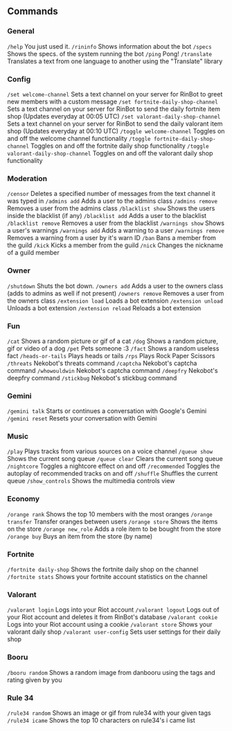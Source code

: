 ## Commands

### General
 `/help` You just used it.
 `/rininfo`  Shows information about the bot
 `/specs`  Shows the specs. of the system running the bot
 `/ping`  Pong!
 `/translate` Translates a text from one language to another using the "Translate" library

### Config
 `/set welcome-channel` Sets a text channel on your server for RinBot to greet new members with a custom message
 `/set fortnite-daily-shop-channel` Sets a text channel on your server for RinBot to send the daily fortnite item shop (Updates everyday at 00:05 UTC)
 `/set valorant-daily-shop-channel` Sets a text channel on your server for RinBot to send the daily valorant item shop (Updates everyday at 00:10 UTC)
 `/toggle welcome-channel` Toggles on and off the welcome channel functionality
 `/toggle fortnite-daily-shop-channel` Toggles on and off the fortnite daily shop functionality
 `/toggle valorant-daily-shop-channel` Toggles on and off the valorant daily shop functionality

### Moderation
 `/censor` Deletes a specified number of messages from the text channel it was typed in
 `/admins add` Adds a user to the admins class
 `/admins remove` Removes a user from the admins class
 `/blacklist show` Shows the users inside the blacklist (if any)
 `/blacklist add` Adds a user to the blacklist
 `/blacklist remove` Removes a user from the blacklist
 `/warnings show` Shows a user's warnings
 `/warnings add` Adds a warning to a user
 `/warnings remove` Removes a warning from a user by it's warn ID
 `/ban` Bans a member from the guild
 `/kick` Kicks a member from the guild
 `/nick` Changes the nickname of a guild member

### Owner
 `/shutdown`  Shuts the bot down.
 `/owners add` Adds a user to the owners class (adds to admins as well if not present)
 `/owners remove` Removes a user from the owners class 
 `/extension load` Loads a bot extension
 `/extension unload` Unloads a bot extension
 `/extension reload` Reloads a bot extension

### Fun
 `/cat` Shows a random picture or gif of a cat
 `/dog` Shows a random picture, gif or video of a dog
 `/pet` Pets someone :3
 `/fact` Shows a random useless fact
 `/heads-or-tails`  Plays heads or tails
 `/rps`  Plays Rock Paper Scissors
 `/threats` Nekobot's threats command
 `/captcha` Nekobot's captcha command
 `/whowouldwin` Nekobot's captcha command
 `/deepfry` Nekobot's deepfry command
 `/stickbug` Nekobot's stickbug command

### Gemini
 `/gemini talk` Starts or continues a conversation with Google's Gemini
 `/gemini reset` Resets your conversation with Gemini

### Music
 `/play` Plays tracks from various sources on a voice channel
 `/queue show` Shows the current song queue
 `/queue clear` Clears the current song queue
 `/nightcore` Toggles a nightcore effect on and off
 `/recommended` Toggles the autoplay of recommended tracks on and off
 `/shuffle` Shuffles the current queue
 `/show_controls` Shows the multimedia controls view

### Economy
 `/orange rank`  Shows the top 10 members with the most oranges
 `/orange transfer`  Transfer oranges between users
 `/orange store`  Shows the items on the store
 `/orange new_role`  Adds a role item to be bought from the store
 `/orange buy`  Buys an item from the store (by name)

### Fortnite
 `/fortnite daily-shop`  Shows the fortnite daily shop on the channel
 `/fortnite stats`  Shows your fortnite account statistics on the channel

### Valorant
 `/valorant login` Logs into your Riot account
 `/valorant logout` Logs out of your Riot account and deletes it from RinBot's database
 `/valorant cookie` Logs into your Riot account using a cookie
 `/valorant store` Shows your valorant daily shop
 `/valorant user-config` Sets user settings for their daily shop

### Booru
 `/booru random`  Shows a random image from danbooru using the tags and rating given by you

### Rule 34
 `/rule34 random`  Shows an image or gif from rule34 with your given tags
 `/rule34 icame`  Shows the top 10 characters on rule34's i came list